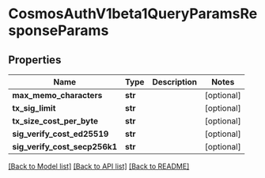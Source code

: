# CosmosAuthV1beta1QueryParamsResponseParams

## Properties
Name | Type | Description | Notes
------------ | ------------- | ------------- | -------------
**max_memo_characters** | **str** |  | [optional] 
**tx_sig_limit** | **str** |  | [optional] 
**tx_size_cost_per_byte** | **str** |  | [optional] 
**sig_verify_cost_ed25519** | **str** |  | [optional] 
**sig_verify_cost_secp256k1** | **str** |  | [optional] 

[[Back to Model list]](../README.md#documentation-for-models) [[Back to API list]](../README.md#documentation-for-api-endpoints) [[Back to README]](../README.md)

